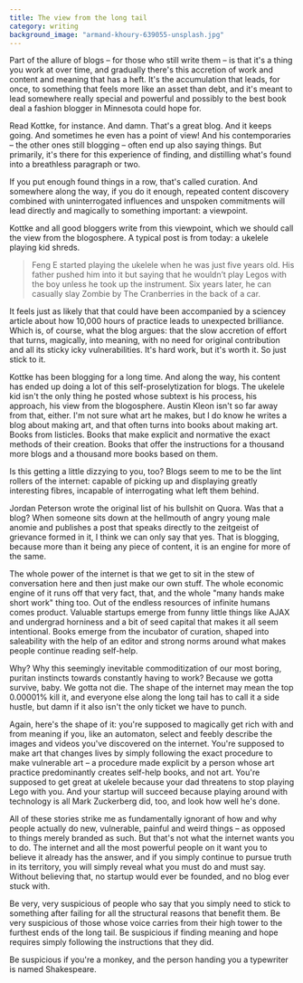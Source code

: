 ```yaml
---
title: The view from the long tail
category: writing
background_image: "armand-khoury-639055-unsplash.jpg"
---
```


Part of the allure of blogs – for those who still write them – is that it's a thing you work at over time, and gradually there's this accretion of work and content and meaning that has a heft. It's the accumulation that leads, for once, to something that feels more like an asset than debt, and it's meant to lead somewhere really special and powerful and possibly to the best book deal a fashion blogger in Minnesota could hope for.
<!--more-->
Read Kottke, for instance. And damn. That's a great blog. And it keeps going. And sometimes he even has a point of view! And his contemporaries – the other ones still blogging – often end up also saying things. But primarily, it's there for this experience of finding, and distilling what's found into a breathless paragraph or two.

If you put enough found things in a row, that's called curation. And somewhere along the way, if you do it enough, repeated content discovery combined with uninterrogated influences and unspoken commitments will lead directly and magically to something important: a viewpoint.

Kottke and all good bloggers write from this viewpoint, which we should call the view from the blogosphere. A typical post is from today: a ukelele playing kid shreds.

> Feng E started playing the ukelele when he was just five years old. His father pushed him into it but saying that he wouldn’t play Legos with the boy unless he took up the instrument. Six years later, he can casually slay Zombie by The Cranberries in the back of a car.

It feels just as likely that that could have been accompanied by a sciencey article about how 10,000 hours of practice leads to unexpected brilliance. Which is, of course, what the blog argues: that the slow accretion of effort that turns, magically, into meaning, with no need for original contribution and all its sticky icky vulnerabilities. It's hard work, but it's worth it. So just stick to it.

Kottke has been blogging for a long time. And along the way, his content has ended up doing a lot of this self-proselytization for blogs. The ukelele kid isn't the only thing he posted whose subtext is his process, his approach, his view from the blogosphere. Austin Kleon isn't so far away from that, either. I'm not sure what art he makes, but I do know he writes a blog about making art, and that often turns into books about making art. Books from listicles. Books that make explicit and normative the exact methods of their creation. Books that offer the instructions for a thousand more blogs and a thousand more books based on them.

Is this getting a little dizzying to you, too? Blogs seem to me to be the lint rollers of the internet: capable of picking up and displaying greatly interesting fibres, incapable of interrogating what left them behind.

Jordan Peterson wrote the original list of his bullshit on Quora. Was that a blog? When someone sits down at the hellmouth of angry young male anomie and publishes a post that speaks directly to the zeitgeist of grievance formed in it, I think we can only say that yes. That is blogging, because more than it being any piece of content, it is an engine for more of the same.

The whole power of the internet is that we get to sit in the stew of conversation here and then just make our own stuff. The whole economic engine of it runs off that very fact, that, and the whole "many hands make short work" thing too. Out of the endless resources of infinite humans comes product. Valuable startups emerge from funny little things like AJAX and undergrad horniness and a bit of seed capital that makes it all seem intentional. Books emerge from the incubator of curation, shaped into saleability with the help of an editor and strong norms around what makes people continue reading self-help.

Why? Why this seemingly inevitable commoditization of our most boring, puritan instincts towards constantly having to work? Because we gotta survive, baby. We gotta not die. The shape of the internet may mean the top 0.00001% kill it, and everyone else along the long tail has to call it a side hustle, but damn if it also isn't the only ticket we have to punch.

Again, here's the shape of it: you're supposed to magically get rich with and from meaning if you, like an automaton, select and feebly describe the images and videos you've discovered on the internet. You're supposed to make art that changes lives by simply following the exact procedure to make vulnerable art – a procedure made explicit by a person whose art practice predominantly creates self-help books, and not art. You're supposed to get great at ukelele because your dad threatens to stop playing Lego with you. And your startup will succeed because playing around with technology is all Mark Zuckerberg did, too, and look how well he's done.

All of these stories strike me as fundamentally ignorant of how and why people actually do new, vulnerable, painful and weird things – as opposed to things merely branded as such. But that's not what the internet wants you to do. The internet and all the most powerful people on it want you to believe it already has the answer, and if you simply continue to pursue truth in its territory, you will simply reveal what you must do and must say. Without believing that, no startup would ever be founded, and no blog ever stuck with.

Be very, very suspicious of people who say that you simply need to stick to something after failing for all the structural reasons that benefit them. Be very suspicious of those whose voice carries from their high tower to the furthest ends of the long tail. Be suspicious if finding meaning and hope requires simply following the instructions that they did.

Be suspicious if you're a monkey, and the person handing you a typewriter is named Shakespeare.
